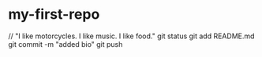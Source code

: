 # my-first-repo
// "I like motorcycles. I like music. I like food." 
git status
git add README.md
git commit -m "added bio"
git push